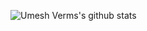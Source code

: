 ![Umesh Verms's github stats](https://github-readme-stats.vercel.app/api?username=umeshiscreative&count_private=true&show_icons=true&theme=react)

<!-- [![Top Langs](https://github-readme-stats.vercel.app/api/top-langs/?username=umeshiscreative&langs_count=8)](https://github.com/umeshiscreative) -->

